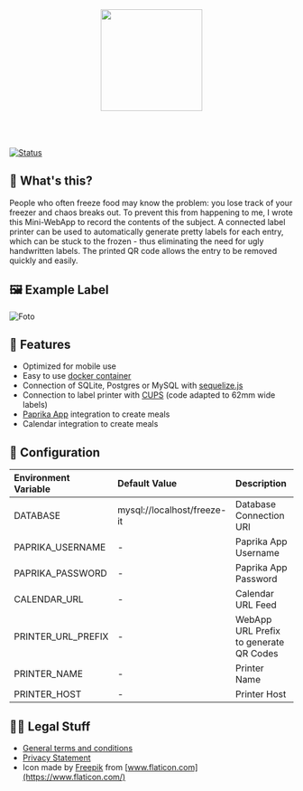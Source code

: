 <div align="center">
    <img src="https://d.sebbo.net/icon-9b41BcJHq5A6KmhzKaBNTlT7CxidZILVDWsvlySt1ejIkM55xjcXSIzWXqGJzFfHlL61oASBAiwTPS72ctuR7PakJ6QSCBSU8qvy.svg" width="180" /><br />
    <br /><br /><br />
</div>

[![Status](https://git-badges.sebbo.net/104/develop/build)](https://github.com/ubud-app/server)

## 🧐 What's this?

People who often freeze food may know the problem: you lose track of your freezer and chaos breaks out. To prevent this 
from happening to me, I wrote this Mini-WebApp to record the contents of the subject. A connected label printer can be 
used to automatically generate pretty labels for each entry, which can be stuck to the frozen - thus eliminating the need 
for ugly handwritten labels. The printed QR code allows the entry to be removed quickly and easily.

## 🖼 Example Label

![Foto](https://d.sebbo.net/89FA09A0-B6E0-4797-8D3B-42796971DCAA-YTCKPWbAVoqYARMJf9cNTyZb02mA1TD9YFKr15bixTJ8PFrKsZ7Hodb8Y91w4cyoceL4jRVUsr4C0z3ktlGZBCrgcBcz6e6Gtljy.jpg)


## 🎉 Features

- Optimized for mobile use
- Easy to use [docker container](https://hub.docker.com/repository/docker/sebbo2002/freeze-it)
- Connection of SQLite, Postgres or MySQL with [sequelize.js](https://sequelize.org/)
- Connection to label printer with [CUPS](https://www.cups.org/) (code adapted to 62mm wide labels)
- [Paprika App](https://www.paprikaapp.com/) integration to create meals
- Calendar integration to create meals


## 🔧 Configuration
| Environment Variable | Default Value | Description |
|:------- |:------------------- |:------------------ |
|DATABASE|mysql://localhost/freeze-it|Database Connection URI|
|PAPRIKA_USERNAME|-|Paprika App Username|
|PAPRIKA_PASSWORD|-|Paprika App Password|
|CALENDAR_URL|-|Calendar URL Feed|
|PRINTER_URL_PREFIX|-|WebApp URL Prefix to generate QR Codes|
|PRINTER_NAME|-|Printer Name|
|PRINTER_HOST|-|Printer Host|



## 👩‍⚖️ Legal Stuff

- [General terms and conditions](https://github.com/ubud-app/server/blob/develop/Terms.md)
- [Privacy Statement](https://github.com/ubud-app/server/blob/develop/Privacy.md)
- Icon made by [Freepik](https://www.flaticon.com/authors/freepik) from [www.flaticon.com](https://www.flaticon.com/)